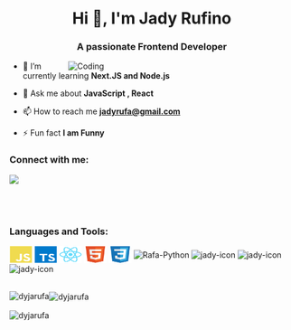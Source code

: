 
<h1 align="center">Hi 👋, I'm Jady Rufino</h1>
<h3 align="center">A passionate Frontend Developer</h3>
<img align="right" alt="Coding" width="400" src="https://i.pinimg.com/originals/e8/f4/53/e8f453469a3ec97ecd354df465d73913.gif">



- 🌱 I’m currently learning **Next.JS and Node.js**

- 💬 Ask me about **JavaScript , React**

- 📫 How to reach me **jadyrufa@gmail.com**

- ⚡ Fun fact **I am Funny**

<h3 align="left">Connect with me:</h3>
<p align="left">
  <a href="https://www.linkedin.com/in/jady-rufino/" target="_blank"><img src="https://img.shields.io/badge/-LinkedIn-%230077B5?style=for-the-badge&logo=linkedin&logoColor=white" target="_blank"></a>
</p>

</br>
</br>

<h3 align="left">Languages and Tools:</h3>
<div>
  <img align="center" alt="dyjarufa" height="30" width="40" src="https://raw.githubusercontent.com/devicons/devicon/master/icons/javascript/javascript-plain.svg">
  <img align="center" alt="dyjarufa" height="30" width="40" src="https://raw.githubusercontent.com/devicons/devicon/master/icons/typescript/typescript-plain.svg">
  <img align="center" alt="dyjarufa" height="30" width="40" src="https://raw.githubusercontent.com/devicons/devicon/master/icons/react/react-original.svg">
  <img align="center" alt="dyjarufa" height="30" width="40" src="https://raw.githubusercontent.com/devicons/devicon/master/icons/html5/html5-original.svg">
  <img align="center" alt="dyjarufa" height="30" width="40" src="https://raw.githubusercontent.com/devicons/devicon/master/icons/css3/css3-original.svg">
  <img align="center" alt="Rafa-Python" height="30" width="40" src="https://cdn.jsdelivr.net/gh/devicons/devicon/icons/nodejs/nodejs-original.svg">
  <img align="center" alt="jady-icon" height="30" width="40" src="https://cdn.jsdelivr.net/gh/devicons/devicon/icons/graphql/graphql-plain.svg">
  <img align="center" alt="jady-icon" height="30" width="40" src="https://cdn.jsdelivr.net/gh/devicons/devicon/icons/jamstack/jamstack-original.svg" >
  <img align="center" alt="jady-icon" height="30" width="40"src="https://cdn.jsdelivr.net/gh/devicons/devicon/icons/jest/jest-plain.svg" >
  
</div>

</br>

<div>
<p><img align="left" src="https://github-readme-stats.vercel.app/api/top-langs?username=dyjarufa&show_icons=true&locale=en&layout=compact&theme=tokyonight" alt="dyjarufa" /></p>

<p><img align="center" src="https://github-readme-stats.vercel.app/api?username=dyjarufa&show_icons=true&locale=en&theme=tokyonight" alt="dyjarufa" /></p>

<p><img align="center" src="https://github-readme-streak-stats.herokuapp.com/?user=dyjarufa&&theme=tokyonight" alt="dyjarufa" /></p>
</div>
